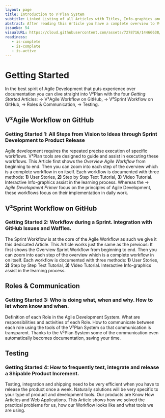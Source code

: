 ```yaml
---
layout: page
title: Introduction to V²Plan System
subtitle: Linked Listing of all Articles with Titles, Info-graphics and Abstracts.
abstract: After reading this Article you have a complete overview to V²Plan and you will know what each Article is about so that you can focus your further reading on the topics you are interested in. The content will change with progress of development of V²Plan. In the beginning we focus more on guiding development whereas with ongoing completion focus will shift to user documentation. As with all V² projects the progress bar shows you how usable each article or feature is at this time. We started using V²Plan to manage ourselves right from the get go. In the best spirit of <a href="https://en.wikipedia.org/wiki/Eating_your_own_dog_food">Eating your own dog food.</a>
issueNo: 54
visualURL: https://cloud.githubusercontent.com/assets/7278716/14466638/3a39ff76-010a-11e6-803d-2822584a79b3.jpg
readiness:
   - is-complete
   - is-complete
   - is-active
---
```



# Getting Started

In the best spirit of Agile Development that puts experience over documentation you can dive straight into V²Plan with the four *Getting Started* Articles: → V²Agile Workflow on GitHub, → V²Sprint Workflow on GitHub, → Roles & Communication, → Testing.

## V²Agile Workflow on GitHub

### Getting Started 1: All Steps from Vision to Ideas through Sprint Development to Product Release

Agile development requires the repeated precise execution of specific workflows. V²Plan tools are designed to guide and assist in executing these workflows. This Article first shows the *Overview Agile Workflow* from beginning to end. Then you can zoom into each step of the overview which is a complete workflow in on itself. Each workflow is documented with three methods: **1)** User Stories, **2)** Step by Step Text Tutorial, **3)** Video Tutorial. Interactive Info-graphics assist in the learning process. Whereas the → *Agile Development Primer* focus on the principles of Agile Development, these workflows focus on their implementation in daily work.


## V²Sprint Workflow on GitHub

### Getting Started 2: Workflow during a Sprint. Integration with GitHub Issues and Waffles.

The Sprint Workflow is at the core of the Agile Workflow as such we give it this dedicated  Article. This Article works just the same as the previous: It first shows the Overview Sprint Workflow from beginning to end. Then you can zoom into each step of the overview which is a complete workflow in on itself. Each workflow is documented with three methods: **1)** User Stories, **2)** Step by Step Text Tutorial, **3)** Video Tutorial. Interactive Info-graphics assist in the learning process.




## Roles & Communication

### Getting Started 3: Who is doing what, when and why. How to let whom know and when.

Definition of each Role in the Agile Development System. What are responsibilities and activities of each Role. How to communicate between each role using the tools of the V²Plan System so that communication is transparent. Thanks to the V²Plan System some of the communication even automatically becomes documentation, saving your time.



## Testing

### Getting Started 4: How to frequently test, integrate and release a Shipable Product Increment.

Testing, integration and shipping need to be very efficient when you have to release the product once a week. Naturally solutions will be very specific to your type of product and development tools. Our products are Know How Articles and Web Applications. This Article shows how we solved the practical problems for us, how our Workflow looks like and what tools we are using.





